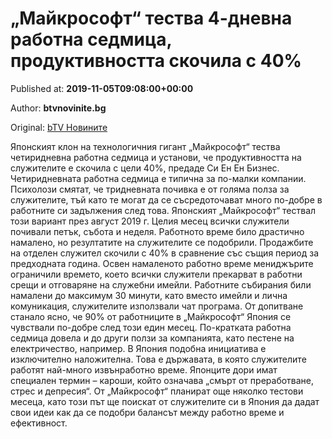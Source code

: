 
# „Майкрософт“ тества 4-дневна работна седмица, продуктивността скочила с 40%

Published at: **2019-11-05T09:08:00+00:00**

Author: **btvnovinite.bg**

Original: [bTV Новините](https://btvnovinite.bg/lifestyle/liubopitno/majkrosoft-testva-4-dnevna-rabotna-sedmica-produktivnostta-skochila-s-40.html)

Японският клон на технологичния гигант „Майкрософт“ тества четиридневна работна седмица и установи, че продуктивността на служителите е скочила с цели 40%, предаде Си Ен Ен Бизнес.
Четиридневната работна седмица е типична за по-малки компании. Психолози смятат, че тридневната почивка е от голяма полза за служителите, тъй като те могат да се съсредоточават много по-добре в работните си задължения след това.
Японският „Майкрософт“ тествал този вариант през август 2019 г. Целия месец всички служители почивали петък, събота и неделя. Работното време било драстично намалено, но резултатите на служителите се подобрили. Продажбите на отделен служител скочили с 40% в сравнение със същия период за предходната година.
Освен намаленото работно време мениджърите ограничили времето, което всички служители прекарват в работни срещи и отговаряне на служебни имейли. Работните събирания били намалени до максимум 30 минути, като вместо имейли и лична комуникация, служителите използвали чат програма.
От допитване станало ясно, че 90% от работниците в „Майкрософт“ Япония се чувствали по-добре след този един месец.
По-кратката работна седмица довела и до други ползи за компанията, като пестене на електричество, например.
В Япония подобна инициатива е изключително наложителна. Това е държавата, в която служителите работят най-много извънработно време. Японците дори имат специален термин – кароши, който означава „смърт от преработване, стрес и депресия“.
От „Майкрософт“ планират още няколко тестови месеца, като този път ще поискат от служителите си в Япония да дадат свои идеи как да се подобри балансът между работно време и ефективност.
